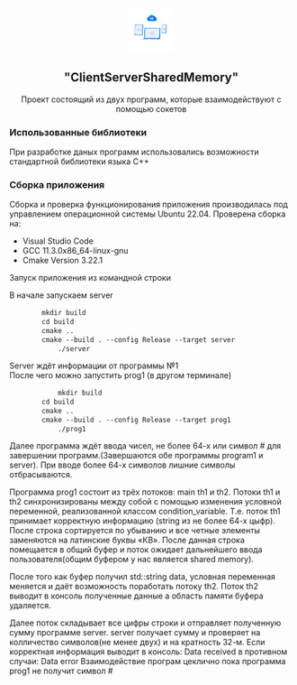 <!-- PROJECT LOGO -->
<br />
<div align="center">
  <a href="https://github.com/VovaDym/searchengine">
    <img src="Resource/logo.png" alt="Logo" width="80" height="80">
  </a>

<h2 align="center">"ClientServerSharedMemory"</h2>

  <p align="center">
    Проект состоящий из двух программ, которые взаимодействуют с помощью сокетов

  </p>
</div>


### <a name="Использованные-библиотеки">Использованные библиотеки</a>
При разработке даных программ использовались возможности стандартной библиотеки языка С++


### <a name="Сборка">Сборка приложения</a>
Сборка и проверка функционирования приложения производилась под управлением операционной системы Ubuntu 22.04.
Проверена сборка на:

* Visual Studio Code
* GCC 11.3.0x86_64-linux-gnu
* Cmake Version 3.22.1

Запуск приложения из командной строки

В начале запускаем server 

  	        mkdir build
  	        cd build
  	        cmake ..
  	        cmake --build . --config Release --target server
                ./server
Server ждёт информации от программы №1		
После чего можно запустить prog1 (в другом терминале)

                mkdir build
  	        cd build
  	        cmake ..
  	        cmake --build . --config Release --target prog1
                ./prog1
		
 Далее программа ждёт ввода чисел, не более 64-х или символ # для завершении программ.(Завершаются обе программы program1 и server).
При вводе более 64-х символов лишние символы отбрасываются.

Программа prog1 состоит из трёх потоков: main th1 и th2. Потоки th1 и th2 синхронизированы между собой с помощью изменения условной переменной, реализованной классом condition_variable. Т.е. поток th1 принимает корректную информацию (string из не более 64-х цыфр). После строка сортируется по убыванию и все четные элементы заменяются на латинские буквы «КВ». После данная строка помещается в общий буфер и поток ожидает  дальнейшего ввода пользователя(oбщим буфером у нас является shared memory). 

   После того как буфер получил std::string data, условная переменная меняется и даёт возможность поработать потоку th2. Поток th2 выводит в консоль полученные данные а область памяти буфера удаляется.
   
   Далее поток складывает все цифры строки и отправляет полученную сумму программе server.
   server получает сумму и проверяет на колличество символов(не менее двух) и на кратность 32-м. Если корректная информация выводит в консоль: Data received в противном случаи: Data error
Взаимодействие програм цеклично пока программа prog1 не получит символ #
